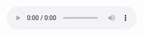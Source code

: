 <audio src="https://github.com/user-attachments/assets/34c75c39-b619-48be-b0e4-2ee4effb6f02" width="300" Height="300" controls></audio>



